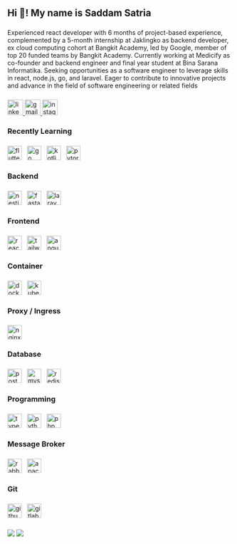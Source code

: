 <h2 align="left">Hi 👋! My name is Saddam Satria</h2>

###

<p align="left">Experienced react developer with 6 months of project-based experience, complemented by a 5-month internship at Jaklingko as backend developer, ex cloud computing cohort at Bangkit Academy, led by Google, member of top 20 funded teams by Bangkit Academy. Currently working at Medicify as co-founder and backend engineer and final year student at Bina Sarana Informatika. Seeking opportunities as a software engineer to leverage skills in react, node.js, go, and laravel. Eager to contribute to innovative projects and advance in the field of software engineering or related fields
</p>

###



###

<div align="left">
  <a href="https://www.linkedin.com/in/saddam-satria-ardhi-837570170" target="_blank">
    <img src="https://img.shields.io/static/v1?message=LinkedIn&logo=linkedin&label=&color=0077B5&logoColor=white&labelColor=&style=for-the-badge" height="35" alt="linkedin logo"  />
  </a>
  <a href="mailto:karier.saddamsatria@gmail.com" target="_blank">
    <img src="https://img.shields.io/static/v1?message=Gmail&logo=gmail&label=&color=D14836&logoColor=white&labelColor=&style=for-the-badge" height="35" alt="gmail logo"  />
  </a>
  <a href="https://instagram.com/saddamsatria_12" target="_blank">
    <img src="https://img.shields.io/static/v1?message=Instagram&logo=instagram&label=&color=E4405F&logoColor=white&labelColor=&style=for-the-badge" height="35" alt="instagram logo"  />
  </a>
</div>

###

<h3 align="left">Recently Learning</h3>

###

<div align="left">
  <img src="https://skillicons.dev/icons?i=flutter" height="32" alt="flutter logo"  />
  <img width="4" />
  <img src="https://skillicons.dev/icons?i=go" height="32" alt="go logo"  />
  <img width="4" />
  <img src="https://skillicons.dev/icons?i=kotlin" height="32" alt="kotlin logo"  />
  <img width="4" />
  <img src="https://skillicons.dev/icons?i=pytorch" height="32" alt="pytorch logo"  />
</div>

###

<h3 align="left">Backend</h3>

###

<div align="left">
  <img src="https://skillicons.dev/icons?i=nestjs" height="32" alt="nestjs logo"  />
  <img width="4" />
  <img src="https://cdn.simpleicons.org/fastapi/009688" height="32" alt="fastapi logo"  />
  <img width="4" />
  <img src="https://skillicons.dev/icons?i=laravel" height="32" alt="laravel logo"  />
</div>

###

<h3 align="left">Frontend</h3>

###

<div align="left">
  <img src="https://skillicons.dev/icons?i=react" height="32" alt="react logo"  />
  <img width="4" />
  <img src="https://skillicons.dev/icons?i=tailwind" height="32" alt="tailwindcss logo"  />
  <img width="4" />
  <img src="https://skillicons.dev/icons?i=angular" height="32" alt="angularjs logo"  />
</div>

###

<h3 align="left">Container</h3>

###

<div align="left">
  <img src="https://skillicons.dev/icons?i=docker" height="32" alt="docker logo"  />
  <img width="4" />
  <img src="https://skillicons.dev/icons?i=kubernetes" height="32" alt="kubernetes logo"  />
</div>

###

<h3 align="left">Proxy / Ingress</h3>

###

<div align="left">
  <img src="https://cdn.jsdelivr.net/gh/devicons/devicon/icons/nginx/nginx-original.svg" height="32" alt="nginx logo"  />
</div>

###

<h3 align="left">Database</h3>

###

<div align="left">
  <img src="https://skillicons.dev/icons?i=postgres" height="32" alt="postgresql logo"  />
  <img width="4" />
  <img src="https://skillicons.dev/icons?i=mysql" height="32" alt="mysql logo"  />
  <img width="4" />
  <img src="https://skillicons.dev/icons?i=redis" height="32" alt="redis logo"  />
</div>

###

<h3 align="left">Programming</h3>

###

<div align="left">
  <img src="https://skillicons.dev/icons?i=ts" height="32" alt="typescript logo"  />
  <img width="4" />
  <img src="https://skillicons.dev/icons?i=py" height="32" alt="python logo"  />
  <img width="4" />
  <img src="https://skillicons.dev/icons?i=php" height="32" alt="php logo"  />
</div>

###

<h3 align="left">Message Broker</h3>

###

<div align="left">
  <img src="https://skillicons.dev/icons?i=rabbitmq" height="32" alt="rabbitmq logo"  />
  <img width="4" />
  <img src="https://skillicons.dev/icons?i=kafka" height="32" alt="apachekafka logo"  />
</div>

###

<h3 align="left">Git</h3>

###

<div align="left">
  <img src="https://skillicons.dev/icons?i=github" height="32" alt="github logo"  />
  <img width="4" />
  <img src="https://skillicons.dev/icons?i=gitlab" height="32" alt="gitlab logo"  />
</div>

###
<div>
  <img src="https://github-readme-stats.vercel.app/api/top-langs/?username=saddam-satria&layout=compact&hide=javascript,css,html,blade&langs_count=8"/>
  <img src="https://github-readme-stats.vercel.app/api?username=saddam-satria&show_icons=true&theme=tokyonight"/>
</div>

<br clear="both">
